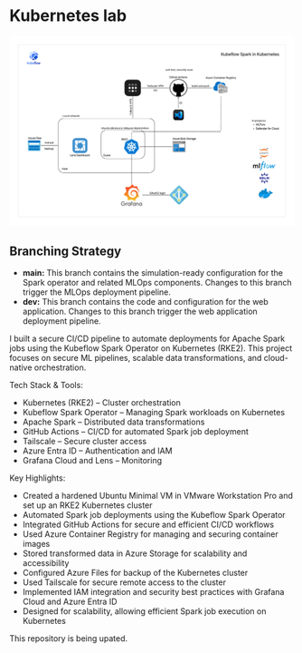 # Kubernetes lab

![Architecture](images/MLOps.png)

## Branching Strategy

- **main:** This branch contains the simulation-ready configuration for the Spark operator and related MLOps components. Changes to this branch trigger the MLOps deployment pipeline.
- **dev:** This branch contains the code and configuration for the web application. Changes to this branch trigger the web application deployment pipeline.

I built a secure CI/CD pipeline to automate deployments for Apache Spark jobs using the Kubeflow Spark Operator on Kubernetes (RKE2). This project focuses on secure ML pipelines, scalable data transformations, and cloud-native orchestration.

Tech Stack & Tools:

- Kubernetes (RKE2) – Cluster orchestration
- Kubeflow Spark Operator – Managing Spark workloads on Kubernetes
- Apache Spark – Distributed data transformations
- GitHub Actions – CI/CD for automated Spark job deployment
- Tailscale – Secure cluster access
- Azure Entra ID – Authentication and IAM
- Grafana Cloud and Lens – Monitoring

Key Highlights:

- Created a hardened Ubuntu Minimal VM in VMware Workstation Pro and set up an RKE2 Kubernetes cluster
- Automated Spark job deployments using the Kubeflow Spark Operator
- Integrated GitHub Actions for secure and efficient CI/CD workflows
- Used Azure Container Registry for managing and securing container images
- Stored transformed data in Azure Storage for scalability and accessibility
- Configured Azure Files for backup of the Kubernetes cluster
- Used Tailscale for secure remote access to the cluster
- Implemented IAM integration and security best practices with Grafana Cloud and Azure Entra ID
- Designed for scalability, allowing efficient Spark job execution on Kubernetes

This repository is being upated.
